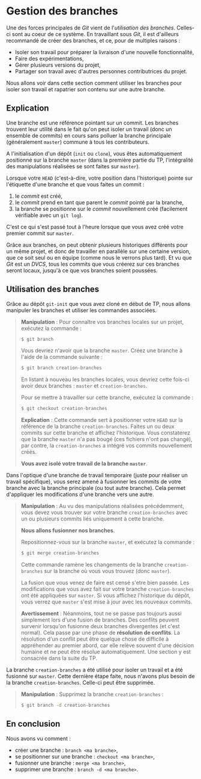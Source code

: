 # Gestion des branches

Une des forces principales de *Git* vient de l'_utilisation des branches_. Celles-ci sont au coeur de ce système. En travaillant sous *Git*, il est d'ailleurs recommandé de créer des branches, et ce, pour de multiples raisons :

* Isoler son travail pour préparer la livraison d'une nouvelle fonctionnalité,
* Faire des expérimentations,
* Gérer plusieurs versions du projet,
* Partager son travail avec d'autres personnes contributrices du projet.

Nous allons voir dans cette section comment utiliser les branches pour isoler son travail et rapatrier son contenu sur une autre branche.

## Explication

Une branche est une référence pointant sur un commit. Les branches trouvent leur utilité dans le fait qu'on peut isoler un travail (donc un ensemble de commits) en cours sans polluer la branche principale (généralement `master`) commune à tous les contributeurs.

A l'initialisation d'un dépôt (`init` ou `clone`), vous êtes automatiquement positionné sur la branche `master` (dans la première partie du TP, l'intégralité des manipulations réalisées se sont faites sur `master`).

Lorsque votre `HEAD` (c'est-à-dire, votre position dans l'historique) pointe sur l'étiquette d'une branche et que vous faites un commit :

1. le *commit* est créé,
2. le *commit* prend en tant que parent le *commit* pointé par la branche,
3. la branche se positionne sur le *commit* nouvellement créé (facilement vérifiable avec un `git log`).

C'est ce qui s'est passé tout à l'heure lorsque que vous avez créé votre premier commit sur `master`.

Grâce aux branches, on peut obtenir plusieurs historiques différents pour un même projet, et donc de travailler en parallèle sur une certaine version, que ce soit seul ou en équipe (comme nous le verrons plus tard). Et vu que *Git* est un *DVCS*, tous les commits que vous créerez sur ces branches seront locaux, jusqu'à ce que vos branches soient poussées.

## Utilisation des branches

Grâce au dépôt `git-init` que vous avez cloné en début de TP, nous allons manipuler les branches et utiliser les commandes associées.

> **Manipulation** : Pour connaître vos branches locales sur un projet, exécutez la commande :
>
> ```bash
> $ git branch
>```
> Vous devriez n'avoir que la branche `master`. Créez une branche à l'aide de la commande suivante :
>
> ```bash
> $ git branch creation-branches
> ```
>
> En listant à nouveau les branches locales, vous devriez cette fois-ci avoir deux branches : `master` et `creation-branches`.
>
> Pour se mettre à travailler sur cette branche, exécutez la commande :
>
> ```bash
> $ git checkout creation-branches
> ```
>
> **Explication** : Cette commande sert à positionner votre `HEAD` sur la référence de la branche `creation-branches`. Faites un ou deux commits sur cette branche et affichez l'historique. Vous constaterez que la branche `master` n'a pas bougé (ces fichiers n'ont pas changé), par contre, la `creation-branches` a intégré vos commits nouvellement créés. 
>
> **Vous avez isolé votre travail de la branche `master`**.

Dans l'optique d'une branche de travail temporaire (juste pour réaliser un travail spécifique), vous serez amené à fusionner les commits de votre branche avec la branche principale (ou tout autre branche). Cela permet d'appliquer les modifications d'une branche vers une autre.

> **Manipulation** : Au vu des manipulations réalisées précédemment, vous devez vous trouver sur votre branche `creation-branches` avec un ou plusieurs commits liés uniquement à cette branche.
>
> **Nous allons fusionner nos branches**.
>
> Repositionnez-vous sur la branche `master`, et exécutez la commande :
>
> ```bash
> $ git merge creation-branches
> ```
>
> Cette commande ramène les changements de la branche `creation-branches` sur la branche où vous vous trouvez (donc `master`).
>
> La fusion que vous venez de faire est censé s'etre bien passée. Les modifications que vous avez fait sur votre branche `creation-branches` ont été appliquées sur `master`. Si vous affichez l'historique du dépôt, vous verrez que `master` s'est mise à jour avec les nouveaux commits.
>
> **Avertissement** : Néanmoins, tout ne se passe pas toujours aussi simplement lors d'une fusion de branches. Des conflits peuvent survenir lorsqu'on fusionne deux branches divergentes (et c'est normal). Cela passe par une phase de **résolution de conflits**. La résolution d'un conflit peut être quelque chose de difficile à appréhender au premier abord, car elle relève souvent d'une décision humaine et ne peut être résolue automatiquement. Une section y est consacrée dans la suite du TP.

La branche `creation-branches` a été utilisé pour isoler un travail et a été fusionné sur `master`. Cette dernière étape faite, nous n'avons plus besoin de la branche `creation-branches`. Celle-ci peut être supprimée.

> **Manipulation** : Supprimez la branche `creation-branches` :
>
> ```bash
> $ git branch -d creation-branches
> ```

## En conclusion

Nous avons vu comment :

* créer une branche : `branch <ma branche>`,
* se positionner sur une branche : `checkout <ma branche>`,
* fusionner une branche : `merge <ma branche>`,
* supprimer une branche : `branch -d <ma branche>`.

